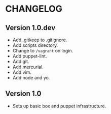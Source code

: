 # CHANGELOG

## Version 1.0.dev

- Add .gitkeep to .gitignore.
- Add scripts directory.
- Change to `/vagrant` on login.
- Add puppet-lint.
- Add git.
- Add mercurial.
- Add vim.
- Add node and yo.

## Version 1.0

- Sets up basic box and puppet infrastructure.
